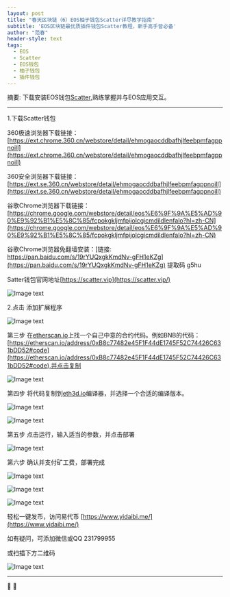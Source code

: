 ```yaml
---
layout: post
title: "春天区块链（6）EOS柚子钱包Scatter详尽教学指南"
subtitle: 'EOS区块链最优质插件钱包Scatter教程，新手高手皆必备'
author: "范春"
header-style: text
tags:
  - EOS
  - Scatter
  - EOS钱包
  - 柚子钱包
  - 插件钱包
---
```


摘要: 下载安装EOS钱包[Scatter](https://ext.chrome.360.cn/webstore/detail/ehmogaocddbafhjlfeebpmfagppnoill),熟练掌握并与EOS应用交互。

---

1.下载Scatter钱包

360极速浏览器下载链接：[https://ext.chrome.360.cn/webstore/detail/ehmogaocddbafhjlfeebpmfagppnoill](https://ext.chrome.360.cn/webstore/detail/ehmogaocddbafhjlfeebpmfagppnoill)

360安全浏览器下载链接：[https://ext.se.360.cn/webstore/detail/ehmogaocddbafhjlfeebpmfagppnoill](https://ext.se.360.cn/webstore/detail/ehmogaocddbafhjlfeebpmfagppnoill)

谷歌Chrome浏览器下载链接：[https://chrome.google.com/webstore/detail/eos%E6%9F%9A%E5%AD%90%E9%92%B1%E5%8C%85/fcpokgkljmfpijolcgicmdildlenfalo?hl=zh-CN](https://chrome.google.com/webstore/detail/eos%E6%9F%9A%E5%AD%90%E9%92%B1%E5%8C%85/fcpokgkljmfpijolcgicmdildlenfalo?hl=zh-CN)

谷歌Chrome浏览器免翻墙安装：[链接: https://pan.baidu.com/s/19rYUQxgkKmdNv-gFH1eKZg](https://pan.baidu.com/s/19rYUQxgkKmdNv-gFH1eKZg) 提取码 g5hu

Satter钱包官网地址[https://scatter.vip](https://scatter.vip/)


![Image text](https://www.btc36.com/scatter/1.jpg)



2.点击 添加扩展程序

![Image text](https://www.btc36.com/scatter/2.jpg)

第三步 在[etherscan.io](https://etherscan.io/)上找一个自己中意的合约代码。例如BNB的代码：[https://etherscan.io/address/0xB8c77482e45F1F44dE1745F52C74426C631bDD52#code](https://etherscan.io/address/0xB8c77482e45F1F44dE1745F52C74426C631bDD52#code),并点击复制

![Image text](https://www.btc36.com/remix/2.jpg)

第四步 将代码复制到[eth3d.io](http://eth3d.io/)编译器，并选择一个合适的编译版本。

![Image text](https://www.btc36.com/remix/3.jpg)

![Image text](https://www.btc36.com/remix/4.jpg)

第五步 点击运行，输入适当的参数，并点击部署

![Image text](https://www.btc36.com/remix/6.jpg)

第六步 确认并支付矿工费，部署完成

![Image text](https://www.btc36.com/remix/7.jpg)

![Image text](https://www.btc36.com/remix/9.jpg)

![Image text](https://www.btc36.com/remix/10.jpg)

轻松一键发币，访问易代币 [https://www.yidaibi.me/](https://www.yidaibi.me/)

如有疑问，可添加微信或QQ 231799955

或扫描下方二维码

![Image text](https://www.btc36.com/wechat.jpeg)

---


